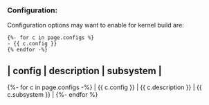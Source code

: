 ### Configuration:

Configuration options may want to enable for kernel build are:


```
{%- for c in page.configs %}
- {{ c.config }}
{% endfor -%}
```

| config | description | subsystem |
------------------------------------
{%- for c in page.configs -%}
| {{ c.config }} | {{ c.description }} | {{ c.subsystem }} |
{%- endfor %}


